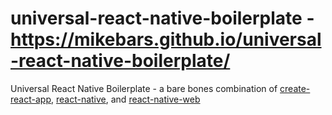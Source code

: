 # universal-react-native-boilerplate - https://mikebars.github.io/universal-react-native-boilerplate/
Universal React Native Boilerplate - a bare bones combination of [create-react-app](https://github.com/facebookincubator/create-react-app), [react-native](https://github.com/facebook/react-native), and [react-native-web](https://github.com/necolas/react-native-web)
